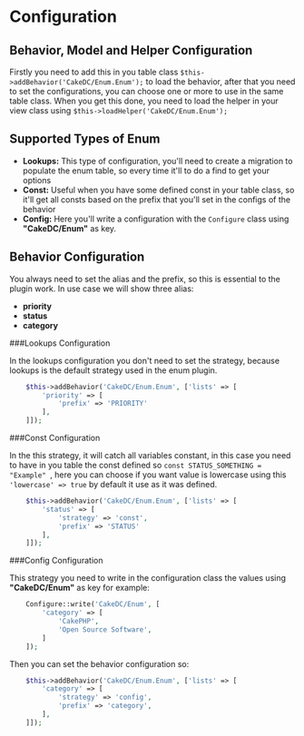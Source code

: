 Configuration
=============

Behavior, Model and Helper Configuration
--------------------------------

Firstly you need to add this in you table class ```$this->addBehavior('CakeDC/Enum.Enum');``` to load the behavior, after that you need to set the configurations, you can choose one or more to use in the same table class. When you get this done, you need to load the helper in your view class using ```$this->loadHelper('CakeDC/Enum.Enum');```

Supported Types of Enum
--------------------------------

* **Lookups:** This type of configuration, you'll need to create a migration to populate the enum table, so every time it'll to do a find to get your options
* **Const:** Useful when you have some defined const in your table class, so it'll get all consts based on the prefix that you'll set in the configs of the behavior
* **Config:** Here you'll write a configuration with the ```Configure``` class using **"CakeDC/Enum"** as key.

Behavior Configuration
-----------------------
You always need to set the alias and the prefix, so this is essential to the plugin work. In use case we will show three alias: 

* **priority**
* **status**
* **category**

###Lookups Configuration

In the lookups configuration you don't need to set the strategy, because lookups is the default strategy used in the enum plugin.

```php
    $this->addBehavior('CakeDC/Enum.Enum', ['lists' => [
        'priority' => [
            'prefix' => 'PRIORITY'  
        ],
    ]]);
```

###Const Configuration

In the this strategy, it will catch all variables constant, in this case you need to have in you table the const defined so ```const STATUS_SOMETHING = "Example" ```, here you can choose if you want value is lowercase using this ``` 'lowercase' => true ``` by default it use as it was defined.

```php
    $this->addBehavior('CakeDC/Enum.Enum', ['lists' => [
        'status' => [
            'strategy' => 'const',
            'prefix' => 'STATUS'
        ],
    ]]);
```

###Config Configuration

This strategy you need to write in the configuration class the values using **"CakeDC/Enum"** as key for example: 

```php
    Configure::write('CakeDC/Enum', [
        'category' => [
            'CakePHP',
            'Open Source Software',
        ]
    ]);
```
Then you can set the behavior configuration so: 

```php
    $this->addBehavior('CakeDC/Enum.Enum', ['lists' => [
        'category' => [
            'strategy' => 'config',
            'prefix' => 'category',
        ],
    ]]);
```